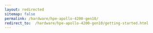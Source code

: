 ```yaml
---
layout: redirected
sitemap: false
permalink: /hardware/hpe-apollo-4200-gen10/
redirect_to:  /hardware/hpe-apollo-4200-gen10/getting-started.html
---
```

